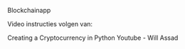 Blockchainapp

Video instructies volgen van:

Creating a Cryptocurrency in Python
Youtube - Will Assad
